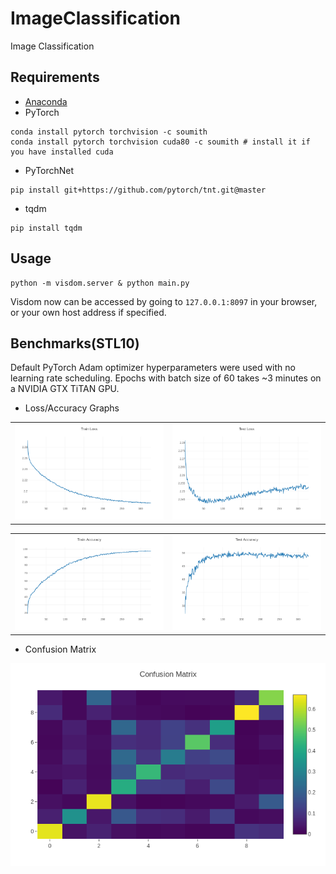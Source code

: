# ImageClassification
Image Classification

## Requirements
* [Anaconda](https://www.anaconda.com/download/)
* PyTorch
```
conda install pytorch torchvision -c soumith
conda install pytorch torchvision cuda80 -c soumith # install it if you have installed cuda
```
* PyTorchNet
```
pip install git+https://github.com/pytorch/tnt.git@master
```
* tqdm
```
pip install tqdm
```

## Usage
```
python -m visdom.server & python main.py
```
Visdom now can be accessed by going to `127.0.0.1:8097` in your browser, or your own host address if specified.

## Benchmarks(STL10)

Default PyTorch Adam optimizer hyperparameters were used with no learning 
rate scheduling. Epochs with batch size of 60 takes ~3 minutes on a NVIDIA GTX TiTAN GPU.

- Loss/Accuracy Graphs
<table>
  <tr>
    <td>
     <img src="results/train_loss.png"/>
    </td>
    <td>
     <img src="results/test_loss.png"/>
    </td>
  </tr>
</table>
<table>
  <tr>
    <td>
     <img src="results/train_acc.png"/>
    </td>
    <td>
     <img src="results/test_acc.png"/>
    </td>
  </tr>
</table>

- Confusion Matrix
<img src="results/confusion_matrix.png"/> 
